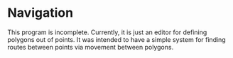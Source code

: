 Navigation
==========

This program is incomplete.  Currently, it is just an editor for defining polygons out of points.  It was intended to have a simple system for finding routes between points via movement between polygons.
